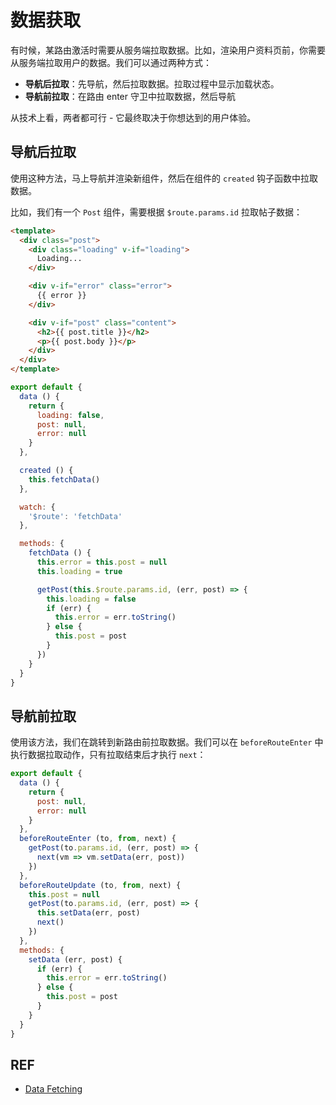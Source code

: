 # 数据获取

有时候，某路由激活时需要从服务端拉取数据。比如，渲染用户资料页前，你需要从服务端拉取用户的数据。我们可以通过两种方式：

- **导航后拉取**：先导航，然后拉取数据。拉取过程中显示加载状态。
- **导航前拉取**：在路由 enter 守卫中拉取数据，然后导航

从技术上看，两者都可行 - 它最终取决于你想达到的用户体验。

## 导航后拉取

使用这种方法，马上导航并渲染新组件，然后在组件的 `created` 钩子函数中拉取数据。

比如，我们有一个 `Post` 组件，需要根据 `$route.params.id` 拉取帖子数据：

```html
<template>
  <div class="post">
    <div class="loading" v-if="loading">
      Loading...
    </div>

    <div v-if="error" class="error">
      {{ error }}
    </div>

    <div v-if="post" class="content">
      <h2>{{ post.title }}</h2>
      <p>{{ post.body }}</p>
    </div>
  </div>
</template>
```

```js
export default {
  data () {
    return {
      loading: false,
      post: null,
      error: null
    }
  },

  created () {
    this.fetchData()
  },

  watch: {
    '$route': 'fetchData'
  },

  methods: {
    fetchData () {
      this.error = this.post = null
      this.loading = true

      getPost(this.$route.params.id, (err, post) => {
        this.loading = false
        if (err) {
          this.error = err.toString()
        } else {
          this.post = post
        }
      })
    }
  }
}
```

## 导航前拉取

使用该方法，我们在跳转到新路由前拉取数据。我们可以在 `beforeRouteEnter` 中执行数据拉取动作，只有拉取结束后才执行 `next`：

```js
export default {
  data () {
    return {
      post: null,
      error: null
    }
  },
  beforeRouteEnter (to, from, next) {
    getPost(to.params.id, (err, post) => {
      next(vm => vm.setData(err, post))
    })
  },
  beforeRouteUpdate (to, from, next) {
    this.post = null
    getPost(to.params.id, (err, post) => {
      this.setData(err, post)
      next()
    })
  },
  methods: {
    setData (err, post) {
      if (err) {
        this.error = err.toString()
      } else {
        this.post = post
      }
    }
  }
}
```

## REF

- [Data Fetching][data-fetching]

[data-fetching]: https://router.vuejs.org/en/advanced/data-fetching.html